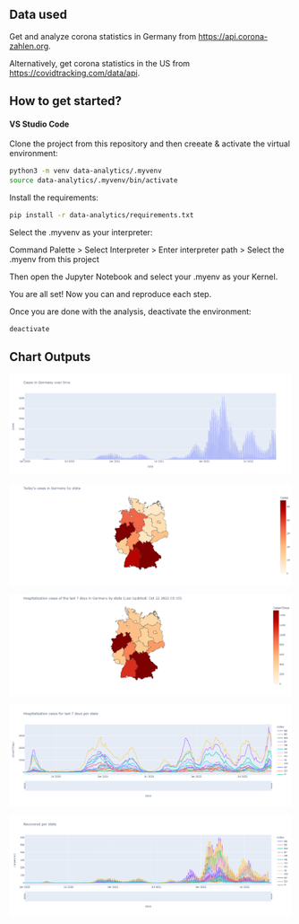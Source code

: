 ## Data used

Get and analyze corona statistics in Germany from https://api.corona-zahlen.org.

Alternatively, get corona statistics in the US from https://covidtracking.com/data/api.

## How to get started?

#### VS Studio Code

Clone the project from this repository and then creeate & activate the virtual environment:

```bash
python3 -m venv data-analytics/.myvenv
source data-analytics/.myvenv/bin/activate
```

Install the requirements:

```bash
pip install -r data-analytics/requirements.txt
```

Select the .myvenv as your interpreter:

Command Palette > Select Interpreter > Enter interpreter path > Select the .myenv from this project

Then open the Jupyter Notebook and select your .myenv as your Kernel.

You are all set! Now you can  and reproduce each step.

Once you are done with the analysis, deactivate the environment:

```bash
deactivate
```

## Chart Outputs

![Cases](/assets/charts/cases.png)

![Cases by State](/assets/charts/cases_by_state.png)

![Hospitalization Cases by State](/assets/charts/hospitalization7days_by_state.png)

![Historic Hospitalization Cases by State](/assets/charts/hospitalization7days_by_state_history.png)

![Recovered by State](/assets/charts/recovered_by_state_history.png)

